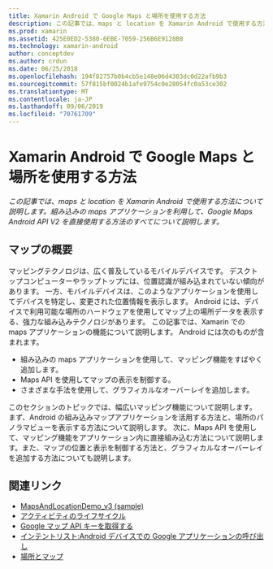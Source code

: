 ```yaml
---
title: Xamarin Android で Google Maps と場所を使用する方法
description: この記事では、maps と location を Xamarin Android で使用する方法について説明します。 組み込みの maps アプリケーションを利用して、Google Maps Android API V2 を直接使用する方法のすべてについて説明します。
ms.prod: xamarin
ms.assetid: 425E0ED2-5380-6EBE-7059-256B6E9128B8
ms.technology: xamarin-android
author: conceptdev
ms.author: crdun
ms.date: 06/25/2018
ms.openlocfilehash: 194f82757b0b4cb5e148e06d4303dc0d22afb9b3
ms.sourcegitcommit: 57f815bf0024b1afe9754c0e28054fc0a53ce302
ms.translationtype: MT
ms.contentlocale: ja-JP
ms.lasthandoff: 09/06/2019
ms.locfileid: "70761709"
---
```

# <a name="how-to-use-google-maps-and-location-with-xamarinandroid"></a>Xamarin Android で Google Maps と場所を使用する方法

_この記事では、maps と location を Xamarin Android で使用する方法について説明します。組み込みの maps アプリケーションを利用して、Google Maps Android API V2 を直接使用する方法のすべてについて説明します。_

## <a name="maps-overview"></a>マップの概要

マッピングテクノロジは、広く普及しているモバイルデバイスです。 デスクトップコンピューターやラップトップには、位置認識が組み込まれていない傾向があります。 一方、モバイルデバイスは、このようなアプリケーションを使用してデバイスを特定し、変更された位置情報を表示します。 Android には、デバイスで利用可能な場所のハードウェアを使用してマップ上の場所データを表示する、強力な組み込みテクノロジがあります。 この記事では、Xamarin での maps アプリケーションの機能について説明します。 Android には次のものが含まれます。 

- 組み込みの maps アプリケーションを使用して、マッピング機能をすばやく追加します。
- Maps API を使用してマップの表示を制御する。
- さまざまな手法を使用して、グラフィカルなオーバーレイを追加します。

このセクションのトピックでは、幅広いマッピング機能について説明します。
まず、Android の組み込みマップアプリケーションを活用する方法と、場所のパノラマビューを表示する方法について説明します。 次に、Maps API を使用して、マッピング機能をアプリケーション内に直接組み込む方法について説明します。また、マップの位置と表示を制御する方法と、グラフィカルなオーバーレイを追加する方法についても説明します。

## <a name="related-links"></a>関連リンク

- [MapsAndLocationDemo_v3 (sample)](https://docs.microsoft.com/samples/xamarin/monodroid-samples/mapsandlocationdemo-v3)
- [アクティビティのライフサイクル](~/android/app-fundamentals/activity-lifecycle/index.md)
- [Google マップ API キーを取得する](~/android/platform/maps-and-location/maps/obtaining-a-google-maps-api-key.md)
- [インテントリスト:Android デバイスでの Google アプリケーションの呼び出し](https://developer.android.com/guide/appendix/g-app-intents.html)
- [場所とマップ](https://developer.android.com/guide/topics/location/index.html)
